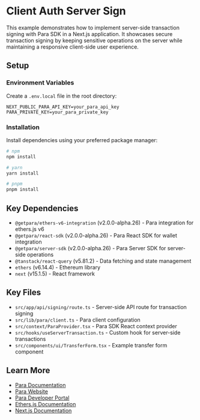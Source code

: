 # Client Auth Server Sign

This example demonstrates how to implement server-side transaction signing with Para SDK in a Next.js application. It showcases secure transaction signing by keeping sensitive operations on the server while maintaining a responsive client-side user experience.

## Setup

### Environment Variables

Create a `.env.local` file in the root directory:

```env
NEXT_PUBLIC_PARA_API_KEY=your_para_api_key
PARA_PRIVATE_KEY=your_para_private_key
```

### Installation

Install dependencies using your preferred package manager:

```bash
# npm
npm install

# yarn
yarn install

# pnpm
pnpm install
```

## Key Dependencies

- `@getpara/ethers-v6-integration` (v2.0.0-alpha.26) - Para integration for ethers.js v6
- `@getpara/react-sdk` (v2.0.0-alpha.26) - Para React SDK for wallet integration
- `@getpara/server-sdk` (v2.0.0-alpha.26) - Para Server SDK for server-side operations
- `@tanstack/react-query` (v5.81.2) - Data fetching and state management
- `ethers` (v6.14.4) - Ethereum library
- `next` (v15.1.5) - React framework

## Key Files

- `src/app/api/signing/route.ts` - Server-side API route for transaction signing
- `src/lib/para/client.ts` - Para client configuration
- `src/context/ParaProvider.tsx` - Para SDK React context provider
- `src/hooks/useServerTransaction.ts` - Custom hook for server-side transactions
- `src/components/ui/TransferForm.tsx` - Example transfer form component

## Learn More

- [Para Documentation](https://docs.getpara.com)
- [Para Website](https://getpara.com)
- [Para Developer Portal](https://developer.getpara.com)
- [Ethers.js Documentation](https://docs.ethers.org/v6/)
- [Next.js Documentation](https://nextjs.org/docs)
